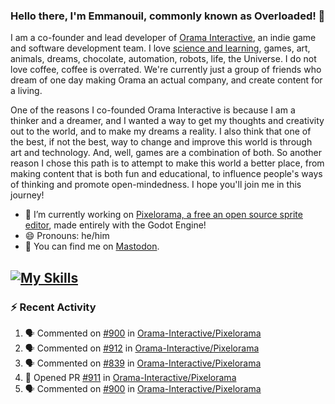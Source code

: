 ### Hello there, I'm Emmanouil, commonly known as Overloaded! 👋
I am a co-founder and lead developer of [Orama Interactive](https://www.orama-interactive.com/), an indie game and software development team. I love [science and learning](https://github.com/OverloadedOrama/KnowledgeBase), games, art, animals, dreams, chocolate, automation, robots, life, the Universe. I do not love coffee, coffee is overrated. We're currently just a group of friends who dream of one day making Orama an actual company, and create content for a living.

One of the reasons I co-founded Orama Interactive is because I am a thinker and a dreamer, and I wanted a way to get my thoughts and creativity out to the world, and to make my dreams a reality. I also think that one of the best, if not the best, way to change and improve this world is through art and technology. And, well, games are a combination of both. So another reason I chose this path is to attempt to make this world a better place, from making content that is both fun and educational, to influence people's ways of thinking and promote open-mindedness. I hope you'll join me in this journey!

- 🔭 I’m currently working on [Pixelorama, a free an open source sprite editor](https://github.com/Orama-Interactive/Pixelorama), made entirely with the Godot Engine!
- 😄 Pronouns: he/him
- 🐘 You can find me on <a rel="me" href="https://mastodon.social/@Overloaded">Mastodon</a>.

[![My Skills](https://skillicons.dev/icons?i=godot,py,cpp,cs,git,linux,html)](https://skillicons.dev)
---

### :zap: Recent Activity

<!--START_SECTION:activity-->
1. 🗣 Commented on [#900](https://github.com/Orama-Interactive/Pixelorama/pull/900#issuecomment-1715809705) in [Orama-Interactive/Pixelorama](https://github.com/Orama-Interactive/Pixelorama)
2. 🗣 Commented on [#912](https://github.com/Orama-Interactive/Pixelorama/issues/912#issuecomment-1715786190) in [Orama-Interactive/Pixelorama](https://github.com/Orama-Interactive/Pixelorama)
3. 🗣 Commented on [#839](https://github.com/Orama-Interactive/Pixelorama/pull/839#issuecomment-1709277252) in [Orama-Interactive/Pixelorama](https://github.com/Orama-Interactive/Pixelorama)
4. 💪 Opened PR [#911](https://github.com/Orama-Interactive/Pixelorama/pull/911) in [Orama-Interactive/Pixelorama](https://github.com/Orama-Interactive/Pixelorama)
5. 🗣 Commented on [#900](https://github.com/Orama-Interactive/Pixelorama/pull/900#issuecomment-1708303332) in [Orama-Interactive/Pixelorama](https://github.com/Orama-Interactive/Pixelorama)
<!--END_SECTION:activity-->

<!--
**OverloadedOrama/OverloadedOrama** is a ✨ _special_ ✨ repository because its `README.md` (this file) appears on your GitHub profile.

Here are some ideas to get you started:

- 👯 I’m looking to collaborate on ...
- 🤔 I’m looking for help with ...
- 💬 Ask me about ...
- 📫 How to reach me: ...
- ⚡ Fun fact: ...
-->
